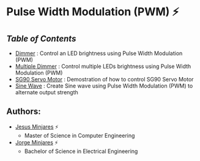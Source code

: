 # **Pulse Width Modulation (PWM) :zap:**

## ***Table of Contents***
* [Dimmer](https://github.com/jminjares4/MSP432-Example-Codes/tree/main/Pulse%20Width%20Modulation%20(PWM)/Dimmer) : Control an LED brightness using Pulse Width Modulation (PWM)
* [Multiple Dimmer](https://github.com/jminjares4/MSP432-Example-Codes/tree/main/Pulse%20Width%20Modulation%20(PWM)/Multiple%20Dimmer) : Control multiple LEDs brightness using Pulse Width Modulation (PWM)
* [SG90 Servo Motor](https://github.com/jminjares4/MSP432-Example-Codes/tree/main/Pulse%20Width%20Modulation%20(PWM)/SG90%20Servo%20Motor) : Demostration of how to control SG90 Servo Motor
* [Sine Wave](https://github.com/jminjares4/MSP432-Example-Codes/tree/main/Pulse%20Width%20Modulation%20(PWM)/Sine%20Wave) : Create Sine wave using Pulse Width Modulation (PWM) to alternate output strength

## **Authors:**
  - [Jesus Minjares](https://github.com/jminjares4) :zap:
    - Master of Science in Computer Engineering
  - [Jorge Minjares](https://github.com/JorgeMinjares) :zap:
    - Bachelor of Science in Electrical Engineering